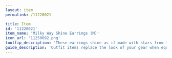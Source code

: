 ```yaml
---
layout: item
permalink: /11220021

title: Item
id: '11220021'
item_name: 'Milky Way Shine Earrings (M)'
icon_url: '11250092.png'
tooltip_description: 'These earrings shine as if made with stars from the Milky Way. Fortunately they''re not as hot. Or massive.'
guide_description: 'Outfit items replace the look of your gear when equipped.'
---
```

